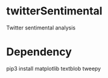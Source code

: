 # twitterSentimental
Twitter sentimental analysis

# Dependency 
pip3 install matplotlib textblob tweepy

